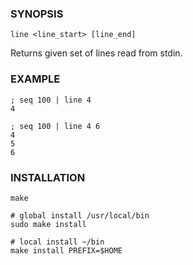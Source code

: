 ### SYNOPSIS

    line <line_start> [line_end]

Returns given set of lines read from stdin.

### EXAMPLE

    ; seq 100 | line 4
    4

    ; seq 100 | line 4 6
    4
    5
    6

### INSTALLATION

    make

    # global install /usr/local/bin
    sudo make install
    
    # local install ~/bin
    make install PREFIX=$HOME
